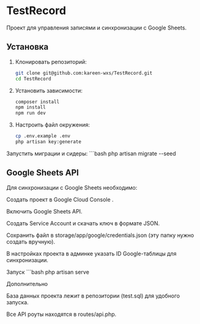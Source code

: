 # TestRecord

Проект для управления записями и синхронизации с Google Sheets.

## Установка

1. Клонировать репозиторий:
   ```bash
   git clone git@github.com:kareen-wxs/TestRecord.git
   cd TestRecord

2. Установить зависимости:
    ```bash
    composer install
    npm install
    npm run dev

3. Настроить файл окружения:
    ```bash
    cp .env.example .env
    php artisan key:generate

Запустить миграции и сидеры:
    ```bash
    php artisan migrate --seed

## Google Sheets API

Для синхронизации с Google Sheets необходимо:

Создать проект в Google Cloud Console
.

Включить Google Sheets API.

Создать Service Account и скачать ключ в формате JSON.

Сохранить файл в storage/app/google/credentials.json (эту папку нужно создать вручную).

В настройках проекта в админке указать ID Google-таблицы для синхронизации.

Запуск
    ```bash
    php artisan serve

Дополнительно

База данных проекта лежит в репозитории (test.sql) для удобного запуска.

Все API роуты находятся в routes/api.php.